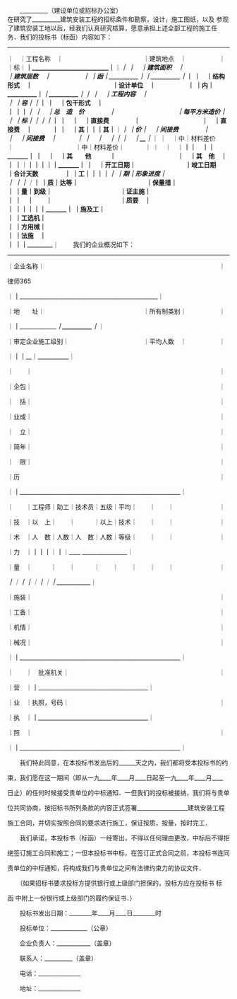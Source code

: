 
 　　__________（建设单位或招标办公室）　　　　　　　　　　　　　　　　　　　　 
 　　在研究了__________建筑安装工程的招标条件和勘察，设计，施工图纸，以及 
 参观了建筑安装工地以后，经我们认真研究核算，愿意承担上述全部工程的施工任 
 务．我们的投标书（标函）内容如下：　　　　　　　　　　　　　　　　　　　　　　　　　　　　 
 ______________________________________________________________________ 
 ｜　｜工程名称　｜　　　　　　　　　　　　　｜建筑地点　｜　　　　　 ｜ 
 ｜标｜__________｜__________________________｜__________｜___________｜ 
 ｜　｜建筑面积　｜　　　　　　　　　　　　　｜建筑层数　｜　　　　　 ｜ 
 ｜函｜__________｜__________________________｜__________｜___________｜ 
 ｜　｜结构形式　｜　　　　　　　　　　　　　｜设计单位　｜　　　　　 ｜ 
 ｜内｜__________｜__________________________｜__________｜___________｜ 
 ｜　｜工程内容　｜　　　　　　　　　　　　　　　　　　　　　　　　　 ｜ 
 ｜容｜__________｜___________________________________________________｜ 
 ｜　｜包干形式　｜　　　　　　　　　　　　　　　　　　　　　　　　　 ｜ 
 ｜__｜_______________________________________________________________｜ 
 ｜　｜总　造　价　　　　｜　　　　　　　　　　｜每平方米造价｜　　　 ｜ 
 ｜标｜__________________｜____________________｜____________｜_______｜ 
 ｜　｜　｜直接费　　　　｜　　　　　　　　　　｜　｜直接费　｜　　　 ｜ 
 ｜　｜其｜______________｜____________________｜其｜________｜_______｜ 
 ｜价｜　｜间接费　　　　｜　　　　　　　　　　｜　｜间接费　｜　　　 ｜ 
 ｜　｜　｜______________｜____________________｜　｜________｜_______｜ 
 ｜　｜中｜材料差价　　　｜　　　　　　　　　　｜中｜材料差价｜　　　 ｜ 
 ｜　｜　｜______________｜____________________｜　｜________｜_______｜ 
 ｜　｜　｜其　　他　　　｜　　　　　　　　　　｜　｜其　他　｜　　　 ｜ 
 ｜__｜__｜______________｜____________________｜__｜________｜_______｜ 
 ｜　｜开工日期｜　　　　　　　　｜竣工日期　　　　｜合计天数　　　　 ｜ 
 ｜工｜________｜________________｜________________｜_________________｜ 
 ｜期｜形象进度｜　　　　　　　　　　　　　　　　　　　　　　　　　　 ｜ 
 ｜__｜________｜_____________________________________________________｜ 
 ｜质｜达等｜　　　　　　　　　　　｜保量措｜　　　　　　　　　　　　 ｜ 
 ｜量｜到级｜　　　　　　　　　　　｜证主施｜　　　　　　　　　　　　 ｜ 
 ｜　｜　　｜　　　　　　　　　　　｜质要　｜　　　　　　　　　　　　 ｜ 
 ｜__｜____｜______________________｜______｜_________________________｜ 
 ｜施及工｜　　　　　　　　　　　　　　　　　　　　　　　　　　　　　 ｜ 
 ｜工选机｜　　　　　　　　　　　　　　　　　　　　　　　　　　　　　 ｜ 
 ｜方用械｜　　　　　　　　　　　　　　　　　　　　　　　　　　　　　 ｜ 
 ｜法施　｜　　　　　　　　　　　　　　　　　　　　　　　　　　　　　 ｜ 
 ｜______｜___________________________________________________________｜ 
 　　我们的企业概况如下：　　　　　　　　　　　　　　　　　　　　　　　　　　　 
 ______________________________________________________________________ 
 ｜企业名称｜　　　　　　　　　　　　　　　　　　　　　　　　　　　　 ｜ 




 
律师365






 ｜________｜_________________________________________________________｜ 

 ｜地　　址｜　　　　　　　　　　　　　　　　｜所有制类别｜　　　　　 ｜ 

 ｜________｜________________________________｜__________｜___________｜ 

 ｜审定企业施工级别｜　　　　　　　　　　　　｜平均人数　｜　　　　　 ｜ 

 ｜________________｜________________________｜__________｜___________｜ 

 ｜　　｜　　　　　　　　　　　　　　　　　　　　　　　　　　　　　　 ｜ 

 ｜企包｜　　　　　　　　　　　　　　　　　　　　　　　　　　　　　　 ｜ 

 ｜　括｜　　　　　　　　　　　　　　　　　　　　　　　　　　　　　　 ｜ 

 ｜业成｜　　　　　　　　　　　　　　　　　　　　　　　　　　　　　　 ｜ 

 ｜　立｜　　　　　　　　　　　　　　　　　　　　　　　　　　　　　　 ｜ 

 ｜简年｜　　　　　　　　　　　　　　　　　　　　　　　　　　　　　　 ｜ 

 ｜　限｜　　　　　　　　　　　　　　　　　　　　　　　　　　　　　　 ｜ 

 ｜历　　　　　　　　　　　　　　　　　　　　　　　　　　　　　　　　 ｜ 

 ｜____｜_____________________________________________________________｜ 

 ｜　　｜工程师｜助工｜技术员｜五级｜平均｜　　｜　　｜　　　　　　　 ｜ 

 ｜技　｜以　上｜　　｜　　　｜以上｜技术｜　　｜　　｜　　　　　　　 ｜ 

 ｜术　｜人　数｜人数｜人　数｜人数｜等级｜　　｜　　｜　　　　　　　 ｜ 

 ｜力　｜______｜____｜______｜____｜____｜____｜____ ________________｜ 

 ｜量　｜　　　｜　　｜　　　｜　　｜　　｜　　｜　　｜　　　　　　　 ｜ 

 _____｜______｜____｜______｜____｜____｜____｜____｜_______________｜ 

 ｜施装｜　　　　　　　　　　　　　　　　　　　　　　　　　　　　　　 ｜ 

 ｜工备｜　　　　　　　　　　　　　　　　　　　　　　　　　　　　　　 ｜ 

 ｜机情｜　　　　　　　　　　　　　　　　　　　　　　　　　　　　　　 ｜ 

 ｜械况｜　　　　　　　　　　　　　　　　　　　　　　　　　　　　　　 ｜ 

 ｜____｜_____________________________________________________________｜ 

 ｜　　｜　批准机关｜　　　　　　　　　　　　　　　　　　　　　　　　 ｜ 

 ｜营　｜__________｜_________________________________________________｜ 

 ｜业　｜执照，号码｜　　　　　　　　　　　　　　　　　　　　　　　　 ｜ 

 ｜执　｜__________｜_________________________________________________｜ 

 ｜照　｜　　　　　　　　　　　　　　　　　　　　　　　　　　　　　　 ｜ 

 ｜____｜_____________________________________________________________｜ 

 　　我们特此同意，在本投标书发出后的______天之内，我们都将受本投标书的约 

 束，我们愿在这一期间（即从一九____年____月____日起至一九____年____月____ 

 日止）的任何时候接受贵单位的中标通知．一但我们的投标被接纳，我们将与贵单 

 位共同协商，按招标书所列条款的内容正式签署__________________建筑安装工程 

 施工合同，并切实按照合同的要求进行施工，保证按质，按量，按时完工．　　　　　　　　　　　　　　　　　　 

 　　我们承诺，本投标书（标函）一经寄出，不得以任何理由更改，中标后不得拒 

 绝签订施工合同和施工；一但本投标书中标，在签订正式合同之前，本投标书连同 

 贵单位的中标通知，将构成我们与贵单位之间有法律约束力的协议文件．　　　　　　　　　　　　　 

 　　（如果招标书要求投标方提供银行或上级部门担保的，投标方应在投标书 标 

 函 中附上一份银行或上级部门的履约保证书．）　　　　　　　　　　　　　　　　　　　　 

 　　投标书发出日期：________年____月____日________时　　　　　　　　　　 

 　　投标单位：_____________（公章）　　　　　　　　　　　　　　　　　　　　 

 　　企业负责人：____________（盖章）　　　　　　　　　　　　　　　　　　　　　 

 　　联系人：__________（盖章）　　　　　　　　　　　　　　　　　　　　　　　　 

 　　电话：_______________　　　　　　　　　　　　　　　　　　　　　　　　　 

 　　地址：_______________　

  

  

 


 

 
 
 
 
 
  


  
 

  


  


  
 
 
 
 

